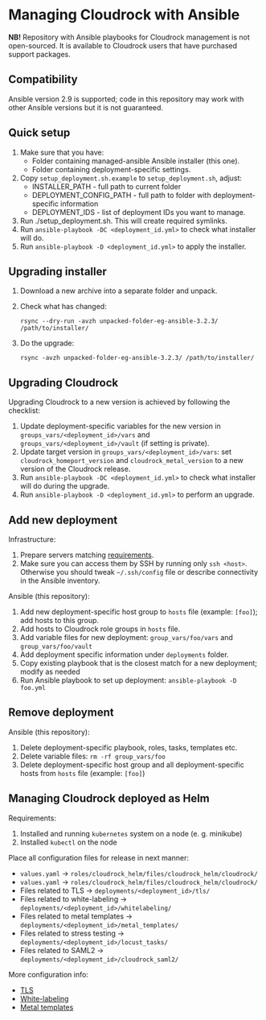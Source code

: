# Managing Cloudrock with Ansible

**NB!** Repository with Ansible playbooks for Cloudrock management is not open-sourced. It is available to Cloudrock users
that have purchased support packages.

## Compatibility

Ansible version 2.9 is supported; code in this repository may work with other Ansible versions but it is not guaranteed.

## Quick setup

1. Make sure that you have:
    - Folder containing managed-ansible Ansible installer (this one).
    - Folder containing deployment-specific settings.
1. Copy `setup_deployment.sh.example` to `setup_deployment.sh`, adjust:
    - INSTALLER_PATH - full path to current folder
    - DEPLOYMENT_CONFIG_PATH - full path to folder with deployment-specific information
    - DEPLOYMENT_IDS - list of deployment IDs you want to manage.
1. Run ./setup_deployment.sh. This will create required symlinks.
1. Run `ansible-playbook -DC <deployment_id.yml>` to check what installer will do.
1. Run `ansible-playbook -D <deployment_id.yml>` to apply the installer.

## Upgrading installer

1. Download a new archive into a separate folder and unpack.
1. Check what has changed:

    ```rsync --dry-run -avzh unpacked-folder-eg-ansible-3.2.3/ /path/to/installer/```

1. Do the upgrade:

    ```rsync -avzh unpacked-folder-eg-ansible-3.2.3/ /path/to/installer/```

## Upgrading Cloudrock

Upgrading Cloudrock to a new version is achieved by following the checklist:

1. Update deployment-specific variables for the new version in `groups_vars/<deployment_id>/vars` and `groups_vars/<deployment_id>/vault` (if setting is private).
1. Update target version in `groups_vars/<deployment_id>/vars`: set `cloudrock_homeport_version` and `cloudrock_metal_version` to a new version of the Cloudrock release.
1. Run `ansible-playbook -DC <deployment_id.yml>` to check what installer will do during the upgrade.
1. Run `ansible-playbook -D <deployment_id.yml>` to perform an upgrade.

## Add new deployment

Infrastructure:

1. Prepare servers matching [requirements](https://github.com/kubeworkz/cloudrock-docs/blob/master/docs/admin-guide/hardware-requirements/requirements.md).
1. Make sure you can access them by SSH by running only `ssh <host>`. Otherwise you should tweak `~/.ssh/config` file or describe connectivity in the Ansible inventory.

Ansible (this repository):

1. Add new deployment-specific host group to `hosts` file (example: `[foo]`); add hosts to this group.
1. Add hosts to Cloudrock role groups in `hosts` file.
1. Add variable files for new deployment: `group_vars/foo/vars` and `group_vars/foo/vault`
1. Add deployment specific information under `deployments` folder.
1. Copy existing playbook that is the closest match for a new deployment; modify as needed
1. Run Ansible playbook to set up deployment: `ansible-playbook -D foo.yml`

## Remove deployment

Ansible (this repository):

1. Delete deployment-specific playbook, roles, tasks, templates etc.
1. Delete variable files: `rm -rf group_vars/foo`
1. Delete deployment-specific host group and all deployment-specific hosts from `hosts` file (example: `[foo]`)

## Managing Cloudrock deployed as Helm

Requirements:

1. Installed and running `kubernetes` system on a node (e. g. minikube)
1. Installed `kubectl` on the node

Place all configuration files for release in next manner:

- `values.yaml` -> `roles/cloudrock_helm/files/cloudrock_helm/cloudrock/`
- `values.yaml` -> `roles/cloudrock_helm/files/cloudrock_helm/cloudrock/`
- Files related to TLS -> `deployments/<deployment_id>/tls/`
- Files related to white-labeling -> `deployments/<deployment_id>/whitelabeling/`
- Files related to metal templates -> `deployments/<deployment_id>/metal_templates/`
- Files related to stress testing -> `deployments/<deployment_id>/locust_tasks/`
- Files related to SAML2 -> `deployments/<deployment_id>/cloudrock_saml2/`

More configuration info:

- [TLS](https://github.com/kubeworkz/cloudrock-helm/blob/master/docs/tls-config.md)
- [White-labeling](https://github.com/kubeworkz/cloudrock-helm/blob/master/docs/whitelabeling.md)
- [Metal templates](https://github.com/kubeworkz/cloudrock-helm/blob/master/docs/metal-templates.md)
